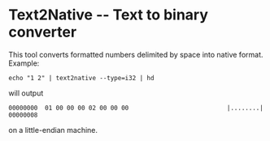 # Text2Native -- Text to binary converter

This tool converts formatted numbers delimited by space into native format. Example:

    echo "1 2" | text2native --type=i32 | hd

will output

    00000000  01 00 00 00 02 00 00 00                           |........|
    00000008

on a little-endian machine.
